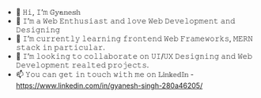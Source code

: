 - 👋 𝙷𝚒, 𝙸’𝚖 𝔾𝕪𝕒𝕟𝕖𝕤𝕙
- 👀 𝙸’𝚖 𝚊 𝚆𝚎𝚋 𝙴𝚗𝚝𝚑𝚞𝚜𝚒𝚊𝚜𝚝 𝚊𝚗𝚍 𝚕𝚘𝚟𝚎 𝚆𝚎𝚋 𝙳𝚎𝚟𝚎𝚕𝚘𝚙𝚖𝚎𝚗𝚝 𝚊𝚗𝚍 𝙳𝚎𝚜𝚒𝚐𝚗𝚒𝚗𝚐
- 🌱 𝙸’𝚖 𝚌𝚞𝚛𝚛𝚎𝚗𝚝𝚕𝚢 𝚕𝚎𝚊𝚛𝚗𝚒𝚗𝚐 𝚏𝚛𝚘𝚗𝚝𝚎𝚗𝚍 𝚆𝚎𝚋 𝙵𝚛𝚊𝚖𝚎𝚠𝚘𝚛𝚔𝚜, 𝙼𝙴𝚁𝙽 𝚜𝚝𝚊𝚌𝚔 𝚒𝚗 𝚙𝚊𝚛𝚝𝚒𝚌𝚞𝚕𝚊𝚛.
- 💞️ 𝙸’𝚖 𝚕𝚘𝚘𝚔𝚒𝚗𝚐 𝚝𝚘 𝚌𝚘𝚕𝚕𝚊𝚋𝚘𝚛𝚊𝚝𝚎 𝚘𝚗 𝚄𝙸/𝚄𝚇 𝙳𝚎𝚜𝚒𝚐𝚗𝚒𝚗𝚐 𝚊𝚗𝚍 𝚆𝚎𝚋 𝙳𝚎𝚟𝚎𝚕𝚘𝚙𝚖𝚎𝚗𝚝 𝚛𝚎𝚊𝚕𝚝𝚎𝚍 𝚙𝚛𝚘𝚓𝚎𝚌𝚝𝚜.
- 📫 𝚈𝚘𝚞 𝚌𝚊𝚗 𝚐𝚎𝚝 𝚒𝚗 𝚝𝚘𝚞𝚌𝚑 𝚠𝚒𝚝𝚑 𝚖𝚎 𝚘𝚗 𝕃𝕚𝕟𝕜𝕖𝕕𝕀𝕟 - https://www.linkedin.com/in/gyanesh-singh-280a46205/

<!---
GyaniRoman23/GyaniRoman23 is a ✨ special ✨ repository because its `README.md` (this file) appears on your GitHub profile.
You can click the Preview link to take a look at your changes.
--->
